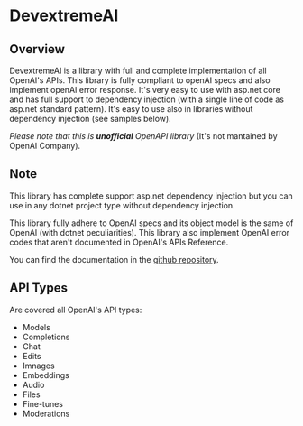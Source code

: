 # DevextremeAI

## Overview

DevextremeAI is a library with full and complete implementation of all OpenAI's APIs.
This library is fully compliant to openAI specs and also implement openAI error response.
It's very easy to use with asp.net core and has full support to dependency injection (with a single line of code as asp.net standard pattern).
It's easy to use also in libraries without dependency injection (see samples below).

*Please note that this is **unofficial** OpenAPI library* (It's not mantained by OpenAI Company).

## Note

This library has complete support asp.net dependency injection but you can use in any dotnet project type without dependency injection.

This library fully adhere to OpenAI specs and its object model is the same of OpenAI (with dotnet peculiarities).
This library also implement OpenAI error codes that aren't documented in OpenAI's APIs Reference.

You can find the documentation in the [github repository](https://github.com/AndreaPic/DevextremeAI).

## API Types

Are covered all OpenAI's API types:

- Models
- Completions
- Chat
- Edits
- Imnages
- Embeddings
- Audio
- Files
- Fine-tunes
- Moderations
